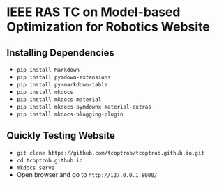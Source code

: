 # IEEE RAS TC on Model-based Optimization for Robotics Website

## Installing Dependencies

- `pip install Markdown`
- `pip install pymdown-extensions`
- `pip install py-markdown-table`
- `pip install mkdocs`
- `pip install mkdocs-material`
- `pip install mkdocs-pymdownx-material-extras`
- `pip install mkdocs-blogging-plugin`

## Quickly Testing Website

- `git clone https://github.com/tcoptrob/tcoptrob.github.io.git`
- `cd tcoptrob.github.io`
- `mkdocs serve`
- Open browser and go to `http://127.0.0.1:8000/`
